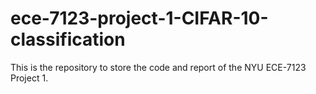 # ece-7123-project-1-CIFAR-10-classification
This is the repository to store the code and report of the NYU ECE-7123 Project 1.
